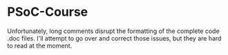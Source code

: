 # PSoC-Course

Unfortunately, long comments disrupt the formatting of the complete code .doc files. I'll attempt to go over and correct those issues, but they are hard to read at the moment.
